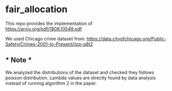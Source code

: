 # fair_allocation

This repo provides the implementation of https://arxiv.org/pdf/1808.10549.pdf

We used Chicago crime dataset from:
https://data.cityofchicago.org/Public-Safety/Crimes-2001-to-Present/ijzp-q8t2

## * Note *
We analyzed the distributions of the dataset and checked they follows poisson distribution.
Lambda values are directly found by data analysis instead of running algorithm 2 in the paper.
